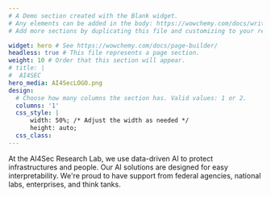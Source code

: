 ```yaml
---
# A Demo section created with the Blank widget.
# Any elements can be added in the body: https://wowchemy.com/docs/writing-markdown-latex/
# Add more sections by duplicating this file and customizing to your requirements.

widget: hero # See https://wowchemy.com/docs/page-builder/
headless: true # This file represents a page section.
weight: 10 # Order that this section will appear.
# title: |
#  AI4SEC
hero_media: AI4SecLOGO.png
design:
  # Choose how many columns the section has. Valid values: 1 or 2.
  columns: '1'
  css_style: |
      width: 50%; /* Adjust the width as needed */
      height: auto;
  css_class:
---
```


<p style="font-size: 100%;">
At the AI4Sec Research Lab, we use data-driven AI to protect infrastructures and people. Our AI solutions are designed for easy interpretability. We're proud to have support from federal agencies, national labs, enterprises, and think tanks.
</p>